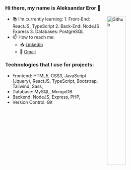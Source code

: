 ### Hi there, my name is Aleksandar Eror 👋

<img width="35%" align="right" alt="Github" src="https://user-images.githubusercontent.com/48678280/88862734-4903af80-d201-11ea-968b-9c939d88a37c.gif" />

- 📚 I’m currently learning:
      1. Front-End: ReactJS, TypeScript
      2. Back-End: NodeJS Express
      3. Databases: PostgreSQL
- 📫 How to reach me: 
    - 📥 [Linkedin](https://www.linkedin.com/in/eroraleksandar/) 
    - 📩 [Gmail](mailto:eror.aleksandar01@gmail.com)

### Technologies that I use for projects:

- Frontend: HTML5, CSS3, JavaScript (Jquery), ReactJS, TypeScript, Bootstrap, Tailwind, Sass,
- Database: MySQL, MongoDB
- Backend:  NodeJS, Express, PHP,
- Version Control: Git
